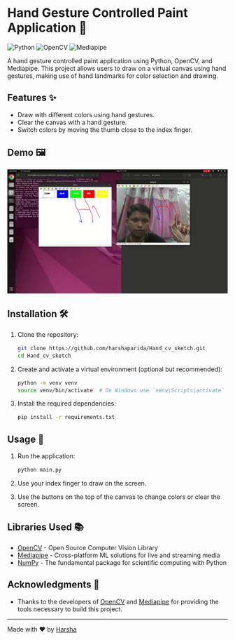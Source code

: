 # Hand Gesture Controlled Paint Application 🎨

![Python](https://img.shields.io/badge/Python-3776AB?style=for-the-badge&logo=python&logoColor=white)
![OpenCV](https://img.shields.io/badge/OpenCV-27338e?style=for-the-badge&logo=OpenCV&logoColor=white)
![Mediapipe](https://img.shields.io/badge/Mediapipe-00c853?style=for-the-badge&logo=Mediapipe&logoColor=white)

A hand gesture controlled paint application using Python, OpenCV, and Mediapipe. This project allows users to draw on a virtual canvas using hand gestures, making use of hand landmarks for color selection and drawing.

## Features ✨
- Draw with different colors using hand gestures.
- Clear the canvas with a hand gesture.
- Switch colors by moving the thumb close to the index finger.

## Demo 🖼️
![Demo Image](result.png)

## Installation 🛠️
1. Clone the repository:
    ```bash
    git clone https://github.com/harshaparida/Hand_cv_sketch.git
    cd Hand_cv_sketch
    ```

2. Create and activate a virtual environment (optional but recommended):
    ```bash
    python -m venv venv
    source venv/bin/activate  # On Windows use `venv\Scripts\activate`
    ```

3. Install the required dependencies:
    ```bash
    pip install -r requirements.txt
    ```

## Usage 🚀
1. Run the application:
    ```bash
    python main.py
    ```

2. Use your index finger to draw on the screen.
3. Use the buttons on the top of the canvas to change colors or clear the screen.

## Libraries Used 📚
- [OpenCV](https://opencv.org/) - Open Source Computer Vision Library
- [Mediapipe](https://mediapipe.dev/) - Cross-platform ML solutions for live and streaming media
- [NumPy](https://numpy.org/) - The fundamental package for scientific computing with Python

## Acknowledgments 🙏
- Thanks to the developers of [OpenCV](https://opencv.org/) and [Mediapipe](https://mediapipe.dev/) for providing the tools necessary to build this project.


---

Made with ❤️ by [Harsha](https://github.com/harshaparida)
